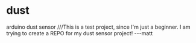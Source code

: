 dust
====

arduino dust sensor
///This is a test project, since I'm just a beginner. I am trying to create a REPO for my dust sensor project!
---matt
